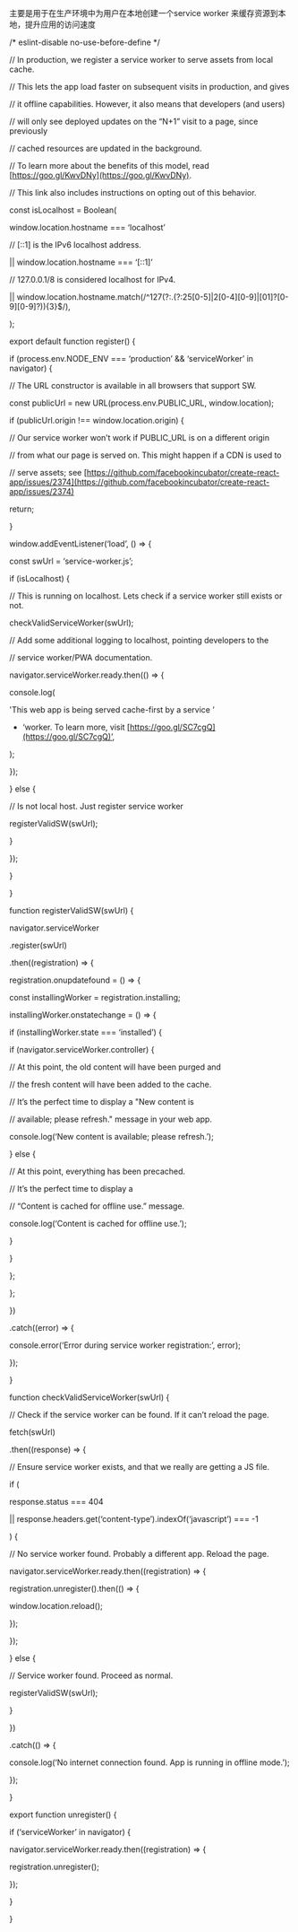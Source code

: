 
主要是用于在生产环境中为用户在本地创建一个service worker 来缓存资源到本地，提升应用的访问速度

/* eslint-disable no-use-before-define */

// In production, we register a service worker to serve assets from local cache.

// This lets the app load faster on subsequent visits in production, and gives

// it offline capabilities. However, it also means that developers (and users)

// will only see deployed updates on the “N+1” visit to a page, since previously

// cached resources are updated in the background.

// To learn more about the benefits of this model, read  [https://goo.gl/KwvDNy](https://goo.gl/KwvDNy).

// This link also includes instructions on opting out of this behavior.

const isLocalhost = Boolean(

window.location.hostname === ‘localhost’

// [::1] is the IPv6 localhost address.

|| window.location.hostname === ‘[::1]’

// 127.0.0.1/8 is considered localhost for IPv4.

|| window.location.hostname.match(/^127(?:.(?:25[0-5]|2[0-4][0-9]|[01]?[0-9][0-9]?)){3}$/),

);

export default function register() {

if (process.env.NODE_ENV === ‘production’ && ‘serviceWorker’ in navigator) {

// The URL constructor is available in all browsers that support SW.

const publicUrl = new URL(process.env.PUBLIC_URL, window.location);

if (publicUrl.origin !== window.location.origin) {

// Our service worker won’t work if PUBLIC_URL is on a different origin

// from what our page is served on. This might happen if a CDN is used to

// serve assets; see  [https://github.com/facebookincubator/create-react-app/issues/2374](https://github.com/facebookincubator/create-react-app/issues/2374)

return;

}

window.addEventListener(‘load’, () => {

const swUrl = ‘service-worker.js’;

if (isLocalhost) {

// This is running on localhost. Lets check if a service worker still exists or not.

checkValidServiceWorker(swUrl);

// Add some additional logging to localhost, pointing developers to the

// service worker/PWA documentation.

navigator.serviceWorker.ready.then(() => {

console.log(

'This web app is being served cache-first by a service ’

-   ‘worker. To learn more, visit  [https://goo.gl/SC7cgQ](https://goo.gl/SC7cgQ)’,

);

});

} else {

// Is not local host. Just register service worker

registerValidSW(swUrl);

}

});

}

}

function registerValidSW(swUrl) {

navigator.serviceWorker

.register(swUrl)

.then((registration) => {

registration.onupdatefound = () => {

const installingWorker = registration.installing;

installingWorker.onstatechange = () => {

if (installingWorker.state === ‘installed’) {

if (navigator.serviceWorker.controller) {

// At this point, the old content will have been purged and

// the fresh content will have been added to the cache.

// It’s the perfect time to display a "New content is

// available; please refresh." message in your web app.

console.log(‘New content is available; please refresh.’);

} else {

// At this point, everything has been precached.

// It’s the perfect time to display a

// “Content is cached for offline use.” message.

console.log(‘Content is cached for offline use.’);

}

}

};

};

})

.catch((error) => {

console.error(‘Error during service worker registration:’, error);

});

}

function checkValidServiceWorker(swUrl) {

// Check if the service worker can be found. If it can’t reload the page.

fetch(swUrl)

.then((response) => {

// Ensure service worker exists, and that we really are getting a JS file.

if (

response.status === 404

|| response.headers.get(‘content-type’).indexOf(‘javascript’) === -1

) {

// No service worker found. Probably a different app. Reload the page.

navigator.serviceWorker.ready.then((registration) => {

registration.unregister().then(() => {

window.location.reload();

});

});

} else {

// Service worker found. Proceed as normal.

registerValidSW(swUrl);

}

})

.catch(() => {

console.log(‘No internet connection found. App is running in offline mode.’);

});

}

export function unregister() {

if (‘serviceWorker’ in navigator) {

navigator.serviceWorker.ready.then((registration) => {

registration.unregister();

});

}

}
<!--stackedit_data:
eyJoaXN0b3J5IjpbLTE5MTQ0NDM3NTEsMTQ5OTU2MTBdfQ==
-->
